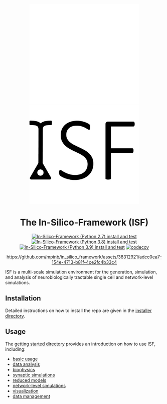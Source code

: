 <div align="center">

<img src=./docs/_static/_images/isf-logo-white.png#gh-dark-mode-only width='350'>
<img src=./docs/_static/_images/isf-logo-black.png#gh-light-mode-only width='350'>

# The In-Silico-Framework (ISF)
[![In-Silico-Framework (Python 2.7) install and test](https://github.com/mpinb/in_silico_framework/actions/workflows/test-isf-py27-local.yml/badge.svg)](https://github.com/mpinb/in_silico_framework/actions/workflows/test-isf-py27-local.yml)
[![In-Silico-Framework (Python 3.8) install and test](https://github.com/mpinb/in_silico_framework/actions/workflows/test-isf-py38-local.yml/badge.svg)](https://github.com/mpinb/in_silico_framework/actions/workflows/test-isf-py38-local.yml)
[![In-Silico-Framework (Python 3.9) install and test](https://github.com/mpinb/in_silico_framework/actions/workflows/test-isf-py39-local.yml/badge.svg)](https://github.com/mpinb/in_silico_framework/actions/workflows/test-isf-py39-local.yml)
[![codecov](https://codecov.io/gh/mpinb/in_silico_framework/graph/badge.svg?token=V4P4QMFM12)](https://codecov.io/gh/mpinb/in_silico_framework)

https://github.com/mpinb/in_silico_framework/assets/38312921/adcc0ea7-154e-4713-b81f-4ce2fc4b33c4

</div>

ISF is a multi-scale simulation environment for the generation, simulation, and analysis of neurobiologically tractable single cell and network-level simulations.

## Installation

Detailed instructions on how to install the repo are given in the [installer directory](./installer/).

## Usage

The [getting started directory](./getting_started) provides an introduction on how to use ISF, including:
- [basic usage](./getting_started/Introduction_to_ISF.ipynb)
- [data analysis](<./getting_started/tutorials/1. data analysis>)
- [biophysics](<./getting_started/tutorials/2. biophysics>)
- [synaptic simulations](<./getting_started/tutorials/3. synaptic simulations>)
- [reduced models](<./getting_started/tutorials/4. reduced models>)
- [network-level simulations](<./getting_started/tutorials/5. network simulations>)
- [visualization](<./getting_started/tutorials/6. visualization>)
- [data management](<./getting_started/tutorials/7. data management>)
